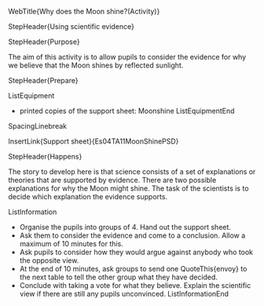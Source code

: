 WebTitle{Why does the Moon shine?(Activity)}

StepHeader{Using scientific evidence}

StepHeader{Purpose}

The aim of this activity is to allow pupils to consider the evidence for why we believe that the Moon shines by reflected sunlight.

StepHeader{Prepare}

ListEquipment
- printed copies of the support sheet: Moonshine
ListEquipmentEnd

SpacingLinebreak

InsertLink{Support sheet}{Es04TA11MoonShinePSD}

StepHeader{Happens}

The story to develop here is that science consists of a set of explanations or theories that are supported by evidence. There are two possible explanations for why the Moon might shine. The task of the scientists is to decide which explanation the evidence supports.

ListInformation
- Organise the pupils into groups of 4. Hand out the support sheet.
- Ask them to consider the evidence and come to a conclusion. Allow a maximum of 10 minutes for this.
- Ask pupils to consider how they would argue against anybody who took the opposite view.
- At the end of 10 minutes, ask groups to send one QuoteThis{envoy} to the next table to tell the other group what they have decided.
- Conclude with taking a vote for what they believe. Explain the scientific view if there are still any pupils unconvinced.
ListInformationEnd

